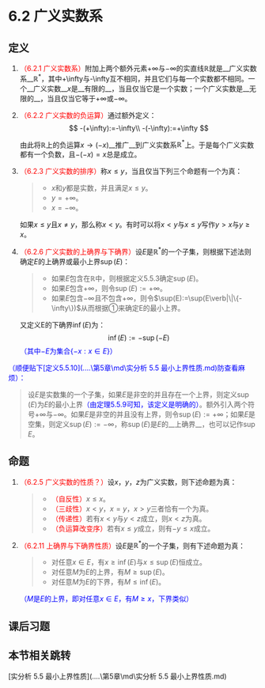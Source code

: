 # 6.2 广义实数系

## 定义

1. <font color=red>（6.2.1 广义实数系）</font>附加上两个额外元素$+\infty$与$-\infty$的实直线$\mathbb R$就是__广义实数系__$\mathbb R^*$，其中+\infty与-\infty互不相同，并且它们与每一个实数都不相同。一个__广义实数__$x$是__有限的__，当且仅当它是一个实数；一个广义实数是__无限的__，当且仅当它等于$+\infty$或$-\infty$。

2. <font color=red>（6.2.2 广义实数的负运算）</font>通过额外定义：
   $$
   -(+\infty):=-\infty\\
   -(-\infty):=+\infty
   $$

   由此将$\mathbb R$上的负运算$x→(-x)$__推广__到广义实数系$\mathbb R^*$上。于是每个广义实数都有一个负数，且$-(-x)=x$总是成立。

3. <font color=red>（6.2.3 广义实数的排序）</font>称$x≤y$，当且仅当下列三个命题有一个为真：

   > * $x$和$y$都是实数，并且满足$x≤y$。
   > * $y=+\infty$。
   > * $x=-\infty$。

   如果$x≤y$且$x≠y$，那么称$x<y$。有时可以将$x<y$与$x≤y$写作$y>x$与$y≥x$。

4. <font color=red>（6.2.6 广义实数的上确界与下确界）</font>设$E$是$\mathbb R^*$的一个子集，则根据下述法则确定$E$的上确界或最小上界$\sup (E)$：

   > * 如果$E$包含在$\mathbb R$中，则根据定义5.5.3确定$\sup (E)$。
   > * 如果$E$包含$+\infty$，则令$\sup (E):=+\infty$。
   > * 如果$E$包含$-\infty$且不包含$+\infty$，则令$\sup(E):=\sup(E\verb|\|\{-\infty\})$从而根据①来确定E的最小上界。

   又定义E的下确界$\inf (E)$为：
   $$
   \inf (E):=-\sup (-E)
   $$
   <font color=blue>（其中$-E$为集合$\{-x:x\in E\}$）</font>

<font color=blue>（顺便贴下[定义5.5.10](..\..\第5章\md\实分析 5.5 最小上界性质.md)防查看麻烦）：</font>

> 设$E$是实数集的一个子集，如果$E$是非空的并且存在一个上界，则定义$\sup(E)$为$E$的最小上界<font color=blue>（由定理5.5.9可知，该定义是明确的）</font>。额外引入两个符号$+∞$与$-∞$。如果$E$是非空的并且没有上界，则令$\sup(E):=+∞$；如果$E$是空集，则定义$\sup(E):=-∞$，称$\sup(E)$是$E$的__上确界__，也可以记作$\sup E$。

## 命题

1. <font color=red>（6.2.5 广义实数的性质？）</font>设$x$，$y$，$z$为广义实数，则下述命题为真：

   > * <font color=red>（自反性）</font>$x≤x$。
   > * <font color=red>（三歧性）</font>$x<y$，$x=y$，$x>y$三者恰有一个为真。
   > * <font color=red>（传递性）</font>若有$x<y$与$y<z$成立，则$x<z$为真。
   > * <font color=red>（负运算改变序）</font>若有$x≤y$成立，则有$-y≤x$成立。

2. <font color=red>（6.2.11 上确界与下确界性质）</font>设$E$是$\mathbb R^*$的一个子集，则有下述命题为真：
   
   > * 对任意$x\in E$，有$x≥\inf (E)$与$x≤\sup (E)$恒成立。
   > * 对任意$M$为$E$的上界，有$M≥\sup (E)$。
   > * 对任意$M$为$E$的下界，有$M≤\inf (E)$。
   
   <font color=blue>（$M$是$E$的上界，即对任意$x\in E$，有$M≥x$，下界类似）</font>

## 课后习题

## 本节相关跳转

[实分析 5.5 最小上界性质](..\..\第5章\md\实分析 5.5 最小上界性质.md)
